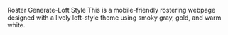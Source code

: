 Roster Generate-Loft Style
This is a mobile-friendly rostering webpage designed with a lively loft-style theme using smoky gray, gold, and warm white.
